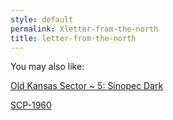 ```yaml
---
style: default
permalink: Xletter-from-the-north
title: letter-from-the-north
---
```

You may also like:

[Old Kansas Sector ~ 5: Sinopec Dark](http://scp-wiki.net/old-kansas-sector-part-5)

[SCP-1960](http://scp-wiki.net/scp-1960)
